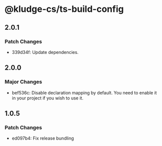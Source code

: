 # @kludge-cs/ts-build-config

## 2.0.1

### Patch Changes

- 339d34f: Update dependencies.

## 2.0.0

### Major Changes

- bef536c: Disable declaration mapping by default. You need to enable it in your project if
  you wish to use it.

## 1.0.5

### Patch Changes

- ed097b4: Fix release bundling
